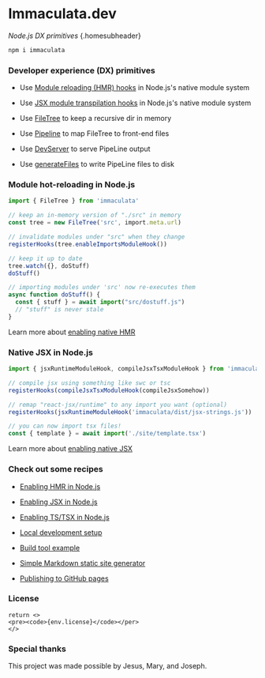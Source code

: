 # Immaculata.dev

*Node.js DX primitives* {.homesubheader}

```bash
npm i immaculata
```

### Developer experience (DX) primitives

* Use [Module reloading (HMR) hooks](#module-hot-reloading-in-nodejs) in Node.js's native module system

* Use [JSX module transpilation hooks](#native-jsx-in-nodejs) in Node.js's native module system

* Use [FileTree](api/filetree#filetree) to keep a recursive dir in memory

* Use [Pipeline](api/pipeline#pipeline) to map FileTree to front-end files

* Use [DevServer](api/dev-server#devserver) to serve PipeLine output

* Use [generateFiles](api/generate-files#generatefiles) to write PipeLine files to disk

### Module hot-reloading in Node.js

```ts
import { FileTree } from 'immaculata'

// keep an in-memory version of "./src" in memory
const tree = new FileTree('src', import.meta.url)

// invalidate modules under "src" when they change
registerHooks(tree.enableImportsModuleHook())

// keep it up to date
tree.watch({}, doStuff)
doStuff()

// importing modules under 'src' now re-executes them
async function doStuff() {
  const { stuff } = await import("src/dostuff.js")
  // "stuff" is never stale
}
```

Learn more about [enabling native HMR](guides/enabling-hmr#enabling-hmr-in-nodejs)

### Native JSX in Node.js

```ts
import { jsxRuntimeModuleHook, compileJsxTsxModuleHook } from 'immaculata'

// compile jsx using something like swc or tsc
registerHooks(compileJsxTsxModuleHook(compileJsxSomehow))

// remap "react-jsx/runtime" to any import you want (optional)
registerHooks(jsxRuntimeModuleHook('immaculata/dist/jsx-strings.js'))

// you can now import tsx files!
const { template } = await import('./site/template.tsx')
```

Learn more about [enabling native JSX](guides/enabling-jsx#enabling-jsx-in-nodejs)

### Check out some recipes

* [Enabling HMR in Node.js](guides/enabling-hmr#enabling-hmr-in-nodejs)

* [Enabling JSX in Node.js](guides/enabling-jsx#enabling-jsx-in-nodejs)

* [Enabling TS/TSX in Node.js](guides/enabling-ts#enabling-tsx-in-nodejs)

* [Local development setup](guides/local-dev-setup#local-developer-setup)

* [Build tool example](guides/simple-build-tool#simple-build-tool)

* [Simple Markdown static site generator](guides/simple-md-ssg#simple-md-ssg)

* [Publishing to GitHub pages](guides/using-gh-pages#publishing-to-gh-pages)

### License

``` tsx eval
return <>
<pre><code>{env.license}</code></per>
</>
```

### Special thanks

This project was made possible by Jesus, Mary, and Joseph.
